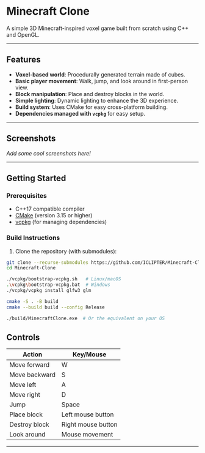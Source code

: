 # Minecraft Clone

A simple 3D Minecraft-inspired voxel game built from scratch using C++ and OpenGL.

---

## Features

- **Voxel-based world**: Procedurally generated terrain made of cubes.
- **Basic player movement**: Walk, jump, and look around in first-person view.
- **Block manipulation**: Place and destroy blocks in the world.
- **Simple lighting**: Dynamic lighting to enhance the 3D experience.
- **Build system**: Uses CMake for easy cross-platform building.
- **Dependencies managed with `vcpkg`** for easy setup.

---

## Screenshots

*Add some cool screenshots here!*

---

## Getting Started

### Prerequisites

- C++17 compatible compiler
- [CMake](https://cmake.org/) (version 3.15 or higher)
- [vcpkg](https://github.com/microsoft/vcpkg) (for managing dependencies)

### Build Instructions

1. Clone the repository (with submodules):

```bash
git clone --recurse-submodules https://github.com/ICLIPTER/Minecraft-Clone.git
cd Minecraft-Clone

./vcpkg/bootstrap-vcpkg.sh   # Linux/macOS
.\vcpkg\bootstrap-vcpkg.bat  # Windows
./vcpkg/vcpkg install glfw3 glm

cmake -S . -B build
cmake --build build --config Release

./build/MinecraftClone.exe  # Or the equivalent on your OS

```

## Controls

| Action         | Key/Mouse          |
|----------------|--------------------|
| Move forward   | W                  |
| Move backward  | S                  |
| Move left      | A                  |
| Move right     | D                  |
| Jump           | Space              |
| Place block    | Left mouse button  |
| Destroy block  | Right mouse button |
| Look around    | Mouse movement     |




---

